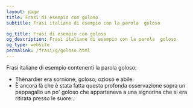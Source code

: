 ```yaml
---
layout: page
title: Frasi di esempio con goloso 
subtitle: Frasi italiane di esempio con la parola  goloso

og_title: Frasi di esempio con goloso 
og_description: Frasi italiane di esempio con la parola  goloso
og_type: website
permalink: /frasi/g/goloso.html
---
```


Frasi italiane di esempio contenenti la parola goloso:


- Thénardier era sornione, goloso, ozioso e abile.
- È ancora là che è stata fatta questa profonda osservazione sopra un pappagallo un po' goloso che apparteneva a una signorina che si era ritirata presso le suore:.
